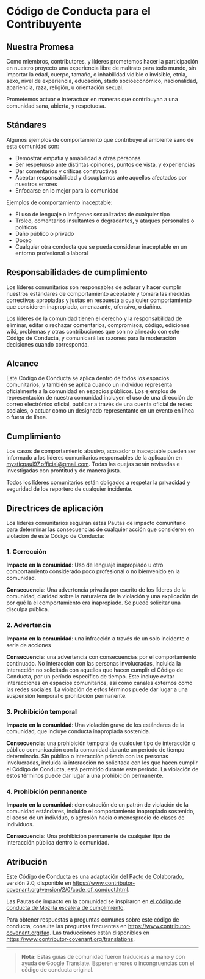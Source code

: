 # Código de Conducta para el Contribuyente

## Nuestra Promesa

Como miembros, contributores, y líderes prometemos hacer la participación en
nuestro proyecto una experiencia libre de maltrato para todo mundo, sin importar
la edad, cuerpo, tamaño, o inhabilidad vidible o invisible, etnia, sexo, nivel de
experiencia, educación, stado socioeconómico, nacionalidad, apariencia, raza,
religión, u orientación sexual.

Prometemos actuar e interactuar en maneras que contribuyan a una comunidad sana,
abierta, y respetuosa.

## Stándares

Algunos ejemplos de comportamiento que contribuye al ambiente sano de esta comunidad
son:

* Demostrar empatía y amabilidad a otras personas
* Ser respetuoso ante distintas opinones, puntos de vista, y experiencias
* Dar comentarios y críticas constructivas
* Aceptar responsabilidad y discuplarnos ante aquellos afectados por nuestros errores
* Enfocarse en lo mejor para la comunidad

Ejemplos de comportamiento inaceptable:

* El uso de lenguaje o imágenes sexualizadas de cualquier tipo
* Troleo, comentarios insultantes o degradantes, y ataques personales
  o políticos
* Daño público o privado
* Doxeo
* Cualquier otra conducta que se pueda considerar inaceptable en un
  entorno profesional o laboral

## Responsabilidades de cumplimiento

Los líderes comunitarios son responsables de aclarar y hacer cumplir nuestros estándares de
comportamiento aceptable y tomará las medidas correctivas apropiadas y justas en
respuesta a cualquier comportamiento que consideren inapropiado, amenazante, ofensivo,
o dañino.

Los líderes de la comunidad tienen el derecho y la responsabilidad de eliminar, editar o rechazar
comentarios, compromisos, código, ediciones wiki, problemas y otras contribuciones que son
no alineado con este Código de Conducta, y comunicará las razones para la moderación
decisiones cuando corresponda.

## Alcance

Este Código de Conducta se aplica dentro de todos los espacios comunitarios, y también se aplica cuando
un individuo representa oficialmente a la comunidad en espacios públicos.
Los ejemplos de representación de nuestra comunidad incluyen el uso de una dirección de correo electrónico oficial,
publicar a través de una cuenta oficial de redes sociales, o actuar como un designado
representante en un evento en línea o fuera de línea.

## Cumplimiento

Los casos de comportamiento abusivo, acosador o inaceptable pueden ser
informado a los líderes comunitarios responsables de la aplicación en
mysticpaul97.official@gmail.com.
Todas las quejas serán revisadas e investigadas con prontitud y de manera justa.

Todos los líderes comunitarios están obligados a respetar la privacidad y seguridad de los
reportero de cualquier incidente.

## Directrices de aplicación

Los líderes comunitarios seguirán estas Pautas de impacto comunitario para determinar
las consecuencias de cualquier acción que consideren en violación de este Código de Conducta:

### 1. Corrección

**Impacto en la comunidad**: Uso de lenguaje inapropiado u otro comportamiento considerado
poco profesional o no bienvenido en la comunidad.

**Consecuencia**: Una advertencia privada por escrito de los líderes de la comunidad,
claridad sobre la naturaleza de la violación y una explicación de por qué la
el comportamiento era inapropiado. Se puede solicitar una disculpa pública.

### 2. Advertencia

**Impacto en la comunidad**: una infracción a través de un solo incidente o serie
de acciones

**Consecuencia**: una advertencia con consecuencias por el comportamiento continuado. No
interacción con las personas involucradas, incluida la interacción no solicitada con
aquellos que hacen cumplir el Código de Conducta, por un período específico de tiempo. Este
incluye evitar interacciones en espacios comunitarios, así como canales externos
como las redes sociales. La violación de estos términos puede dar lugar a una suspensión temporal o
prohibición permanente.

### 3. Prohibición temporal

**Impacto en la comunidad**: Una violación grave de los estándares de la comunidad, que incluye
conducta inapropiada sostenida.

**Consecuencia**: una prohibición temporal de cualquier tipo de interacción o público
comunicación con la comunidad durante un período de tiempo determinado. Sin público o
interacción privada con las personas involucradas, incluida la interacción no solicitada
con los que hacen cumplir el Código de Conducta, está permitido durante este período.
La violación de estos términos puede dar lugar a una prohibición permanente.

### 4. Prohibición permanente

**Impacto en la comunidad**: demostración de un patrón de violación de la comunidad
estándares, incluido el comportamiento inapropiado sostenido, el acoso de un
individuo, o agresión hacia o menosprecio de clases de individuos.

**Consecuencia**: Una prohibición permanente de cualquier tipo de interacción pública dentro
la comunidad.

## Atribución

Este Código de Conducta es una adaptación del [Pacto de Colaborado][página de inicio],
versión 2.0, disponible en
https://www.contributor-covenant.org/version/2/0/code_of_conduct.html.

Las Pautas de impacto en la comunidad se inspiraron en [el código de conducta de Mozilla
escalera de cumplimiento](https://github.com/mozilla/diversity).

[página de inicio]: https://www.contributor-covenant.org

Para obtener respuestas a preguntas comunes sobre este código de conducta, consulte las preguntas frecuentes en
https://www.contributor-covenant.org/faq. Las traducciones están disponibles en
https://www.contributor-covenant.org/translations.

***

> **Nota:** Estas guías de comunidad fueron traducidas a mano y con ayuda de Google Translate.
> Esperen errores o incongruencias con el código de conducta original.
